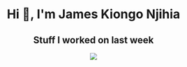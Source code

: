 <h1 align="center">Hi 👋, I'm James Kiongo Njihia</h1>


<div align="center">
<h2> Stuff I worked on last week  </h2>
<img align="center" src="https://github-readme-stats.vercel.app/api/wakatime?username=kiongonjihia&compact=True"/>
  <br/>
  </div>

